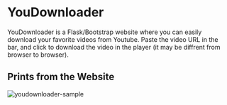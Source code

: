 # <h1>YouDownloader</h1>
YouDownloader is a Flask/Bootstrap website where you can easily download your favorite videos from Youtube.
Paste the video URL in the bar, and click to download the video in the player (it may be diffrent from browser to browser).
<h2>Prints from the Website</h2>
<img src="https://i.imgur.com/biAqIF2.png" alt="youdownloader-sample">

